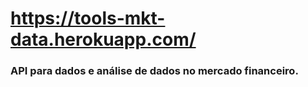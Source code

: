 # https://tools-mkt-data.herokuapp.com/

### API para dados e análise de dados no mercado financeiro.